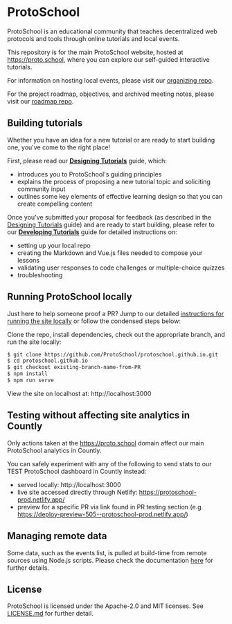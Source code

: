 # ProtoSchool

ProtoSchool is an educational community that teaches decentralized web protocols and tools
through online tutorials and local events.

This repository is for the main ProtoSchool website, hosted at https://proto.school, where you can
explore our self-guided interactive tutorials.

For information on hosting local events, please visit our [organizing repo](https://github.com/protoschool/organizing).

For the project roadmap, objectives, and archived meeting notes, please visit our [roadmap repo](https://github.com/protoschool/roadmap).

## Building tutorials

Whether you have an idea for a new tutorial or are ready to start building one, you've come to the right place!

First, please read our [**Designing Tutorials**](DESIGNING_TUTORIALS.md) guide, which:
- introduces you to ProtoSchool's guiding principles
- explains the process of proposing a new tutorial topic and soliciting community input
- outlines some key elements of effective learning design so that you can create compelling content

Once you've submitted your proposal for feedback (as described in the [Designing Tutorials](DESIGNING_TUTORIALS.md) guide) and are ready to start building, please refer to our [**Developing Tutorials**](DEVELOPING_TUTORIALS.md) guide for detailed instructions on:
- setting up your local repo
- creating the Markdown and Vue.js files needed to compose your lessons
- validating user responses to code challenges or multiple-choice quizzes
- troubleshooting

## Running ProtoSchool locally

Just here to help someone proof a PR? Jump to our detailed [instructions for running the site locally](DEVELOPING_TUTORIALS.md#run-the-server-locally-to-preview-your-work) or follow the condensed steps below:

Clone the repo, install dependencies, check out the appropriate branch, and run the site locally:
```sh
$ git clone https://github.com/ProtoSchool/protoschool.github.io.git
$ cd protoschool.github.io
$ git checkout existing-branch-name-from-PR
$ npm install
$ npm run serve
```

View the site on localhost at: http://localhost:3000

## Testing without affecting site analytics in Countly

Only actions taken at the https://proto.school domain affect our main ProtoSchool analytics in Countly. 

You can safely experiment with any of the following to send stats to our TEST ProtoSchool dashboard in Countly instead: 
- served locally: http://localhost:3000
- live site accessed directly through Netlify: https://protoschool-prod.netlify.app/
- preview for a specific PR via link found in PR testing section (e.g. https://deploy-preview-505--protoschool-prod.netlify.app/)

## Managing remote data

Some data, such as the events list, is pulled at build-time from remote sources using Node.js scripts. Please check the documentation [here](scripts/README.md) for further details.

## License

ProtoSchool is licensed under the Apache-2.0 and MIT licenses. See [LICENSE.md](https://github.com/protoschool/protoschool.github.io/blob/master/LICENSE.md) for further detail.
